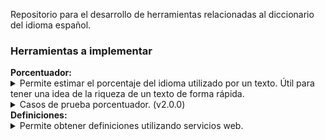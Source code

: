 <p>Repositorio para el desarrollo de herramientas relacionadas al diccionario del idioma español.</p>
<h3>Herramientas a implementar</h3>
<b>Porcentuador:</b>
<details>
  <summary>Permite estimar el porcentaje del idioma utilizado por un texto. Útil para tener una idea de la riqueza de un texto de forma rápida.</summary>
  <p align="justify">
  Lo que se intenta calcular es lo siguiente: PORCENTAJE = 100*(cantidad de palabras(distintas) utilizadas)/(cantidad de palabras existentes(en el idioma español)). Debido a que el diccionario (palabras.txt) sólo presenta la forma más elemental de cada palabra (verbos sólo en infinitivo, sustantivos y adjetivos sólo en singular masculino/neutro, adverbios que se derivan de otra palabra son omitidos y solo se incluyen adverbios "puros" o de uso frecuente, etc.), si para calcular la cantidad PORCENTAJE se limitara a simplemente buscar cada palabra del archivo palabras.txt en el texto a analizar lo que se obtendría sería solo una estimación muy burda y poco realista de lo que se pretende calcular. Para hacer que la estimación sea mas realista se usan las siguientes heurísticas:
  <ol>
    <li>Se agregan todas las conjugaciones de los verbos regulares al diccionario, las ocurrencias de cualquier conjugación de un mismo verbo cuentan como una única plabra utilizada, por lo que, por ejemplo 'pinto' y 'pintas' cuentan como una única palabra utilizada (el verbo pintar).</li>
    <li>Se agregan todas las conjugaciones de los verbos irregulares al diccionario, las ocurrencias de cualquier conjugacion de un verbo irregular cuentan como palabras utilizadas individuales, por lo que, por ejemplo 'soy' y 'eres' cuentan como dos palabras utilizadas (aunque ambas palabras sean derivadas del verbo ser).</li>
    <li>Para los sustantivos y adjetivos que admiten forma femenina se agregan las mismas, también se agregan las formas masculina y femenina en plural. Al igual que con los verbos regulares, la ocurrencia de cualquiera de éstas cuatro formas (masculina/femenina, plural/singular) de una de éstas palabras cuentan como una única palabra utilizada. Aclaración: los sustantivos y adjetivos que no admiten forma femenina no introducen su forma plural al diccionario.</li>
  </ol>
  Finalmente las palabras del texto analizado que no estaban presentes en el diccionario son devueltas en un archivo con el nombre ausentes_fecha_hora.txt, tambien se muestran en la salida tanto el porcentaje real, como el porcentaje extendido, el cual resulta de agregar las palabras ausentes al diccionario, y el mismo se calcula de la siguiente forma: PORCENTAJE_EXTENDIDO: = 100*(cantidad de palabras utilizadas + cantidad de palabras ausentes)/(cantidad de palabras existentes + cantidad de palabras ausentes).
</p>
</details>
<details>
  <summary>Casos de prueba porcentuador. (v2.0.0)</summary>
    
  |  Nombre obra | Porcentaje real | Porcentaje extendido |
  | --- | --- | --- |
  | 4 3 2 1 (Paul Auster) | 15.27% (13639/89308) | 23.27% (22951/98620) |
  | La Santa Biblia (Digitalización por google) | 12.38% (11058/89308) | 42.83% (58635/136885) |
  | Don Quijote de la Mancha (Miguel de Cervantes) | 11.90% (10631/89308) | 19.56% (19139/97816) |
  | Cien años de soledad (Gabriel García Márquez) | 10.58% (9455/89308) | 14.76% (13832/93685) |
  | Odisea (Homero) | 7.25% (6482/89308) | 13.40% (12818/95644) |
  | Ilíada (Homero) | 6.96% (6217/89308) | 12.51% (11882/94973) |

</details>
<b>Definiciones:</b>
<details>
  <summary>Permite obtener definiciones utilizando servicios web.</summary>
  Aún no implementado.
</details>
